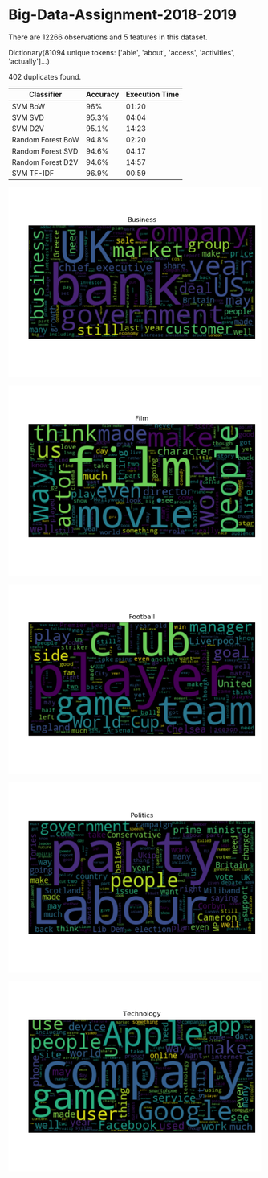 # Big-Data-Assignment-2018-2019

There are 12266 observations and 5 features in this dataset. 

Dictionary(81094 unique tokens: ['able', 'about', 'access', 'activities', 'actually']...)

402 duplicates found.

| Classifier | Accuracy | Execution Time |
| --- | --- | --- |
| SVM BoW | 96% | 01:20 |
| SVM SVD | 95.3% | 04:04 |
| SVM D2V | 95.1% | 14:23 |
| Random Forest BoW  | 94.8% | 02:20 |
| Random Forest SVD | 94.6% | 04:17 |
| Random Forest D2V | 94.6% | 14:57 |
| SVM TF-IDF | 96.9% | 00:59 |

![Alt text](data/plots/business.png?raw=true)

![Alt text](data/plots/film.png?raw=true)

![Alt text](data/plots/football.png?raw=true)

![Alt text](data/plots/politics.png?raw=true)

![Alt text](data/plots/technology.png?raw=true)